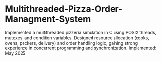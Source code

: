 # Multithreaded-Pizza-Order-Managment-System
Implemented a multithreaded pizzeria simulation in C using POSIX threads, mutexes, and condition variables. Designed resource allocation (cooks, ovens, packers, delivery) and order handling logic, gaining strong experience in concurrent programming and synchronization.
Implemented: May 2025
